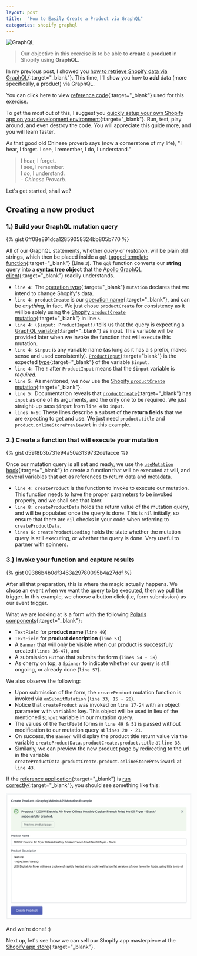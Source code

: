 ```yaml
---
layout: post
title:  "How to Easily Create a Product via GraphQL"
categories: shopify graphql
---
```


![GraphQL](https://mcusercontent.com/2258b1142d581e51c131c3e0e/images/03c35c6b-ec03-4df7-88b5-64b0acc4de95.png "How to Easily Create a Product via GraphQL")

> Our objective in this exercise is to be able to **create** a **product** in Shopify using **GraphQL**.

In my previous post, I showed you [how to retrieve Shopify data via GraphQL](/how-to-access-shopify-data-from-your-app/){:target="_blank"}. This time, I'll show you how to **add** data (more specifically, a product) via GraphQL.

You can click here to view [reference code](https://github.com/klaudsol/shopify-app-under-20-minutes/blob/master/pages/index.js){:target="_blank"} used for this exercise.

To get the most out of this, I suggest you [quickly setup your own Shopify app on your development environment](https://landing.klaudsol.com/shopify-app-in-20-minutes){:target="_blank"}. Run, test, play around, and even destroy the code. You will appreciate this guide more, and you will learn faster. 

As that good old Chinese proverb says (now a cornerstone of my life), "I hear, I forget. I see, I remember, I do, I understand."

> I hear, I forget. <br /> I see, I remember.<br /> I do, I understand. <br /> - *Chinese Proverb*.

Let's get started, shall we?

## Creating a new product 


### 1.) Build your GraphQL mutation query

{% gist 6ff08e891dca12859058324bb805b770 %}

All of our GraphQL statements, whether *query* or *mutation*, will be plain old strings, which then be placed inside a `gql` [tagged template function](https://wesbos.com/tagged-template-literals){:target="_blank"} (Line `3`). The `gql` function converts our **string** query into a **syntax tree object** that the [Apollo GraphQL client](https://www.apollographql.com/client/){:target="_blank"} readily understands.

* `line 4:` The [operation type](https://graphql.org/learn/queries/#operation-name){:target="_blank"} `mutation` declares that we intend to change Shopify's data.
* `line 4:` `productCreate` is our [operation name](https://graphql.org/learn/queries/#operation-name){:target="_blank"}, and can be *anything*, in fact. We just chose `productCreate` for consistency as it will be solely using the [Shopify `productCreate` mutation](https://shopify.dev/docs/admin-api/graphql/reference/mutation/productcreate?api[version]=2020-04){:target="_blank"} in line `5`.  
* `line 4:` `($input: ProductInput!)` tells us that the query is expecting a [GraphQL variable](https://graphql.org/learn/queries/#variables){:target="_blank"} as input. This variable will be provided later when we invoke the function that will execute this mutation.
* `line 4:` `$input` is any variable name (as long as it has a `$` prefix,  makes sense and used consistently). [`ProductInput`](https://shopify.dev/docs/admin-api/graphql/reference/mutation/input-object/productinput?api[version]=2020-04){:target="blank"} is the expected [type](https://graphql.org/learn/schema/#type-language){:target="_blank"} of the variable `$input`.
* `line 4:` The `!` after `ProductInput` means that the `$input` variable is *required*.
* `line 5:` As mentioned, we now use the [Shopify `productCreate` mutation](https://shopify.dev/docs/admin-api/graphql/reference/mutation/productcreate?api[version]=2020-04){:target="_blank"}.
* `line 5:` Documentation reveals that [`productCreate`](https://shopify.dev/docs/admin-api/graphql/reference/mutation/productcreate?api[version]=2020-04){:target="_blank"} has `input` as one of its arguments, and the only one to be required. We just straight-up pass `$input` from `line 4` to `input`.
* `lines 6-9:` These lines describe a subset of the **return fields** that we are expecting to get and use. We just need `product.title` and `product.onlineStorePreviewUrl` in this example.



### 2.) Create a function that will execute your mutation

{% gist d59f8b3b731e94a50a3139732de1acce %}

Once our mutation query is all set and ready, we use the [`useMutation` hook](https://www.apollographql.com/docs/react/data/mutations/#usemutation-api){:target="_blank"} to create a function that will be executed at will, and several variables that act as references to return data and metadata.

* `line 4:` `createProduct` is the function to invoke to execute our mutation. This function needs to have the proper parameters to be invoked properly, and we shall see that later.
* `line 8:` `createProductData` holds the return value of the mutation query, and will be populated once the query is done. This is `nil` initially, so ensure that there are `nil` checks in your code when referring to `createProductData`.
* `lines 6:` `createProductLoading` holds the state whether the mutation query is still executing, or whether the query is done. Very useful to partner with spinners.


### 3.) Invoke your function and capture results

{% gist 09386b4b0df3463a29780095b4a27ddf %}

After all that preparation, this is where the magic actually happens. We chose an event when we want the query to be executed, then we pull the trigger. In this example, we choose a button click (i.e, form submission) as our event trigger.

What we are looking at is a form with the following [Polaris components](https://polaris.shopify.com/components/get-started){:target="_blank"}:

* `TextField` for **product name** (`line 49`)
* `TextField` for **product description** (`line 51`) 
* A `Banner` that will only be visible when our product is successfuly created (`lines 36-47`), and
* A submission `Button` that submits the form (`lines 54 - 59`)
* As cherry on top, a `Spinner` to indicate whether our query is still ongoing, or already done (`line 57`).

We also observe the following:

* Upon submission of the form, the `createProduct` mutation function is invoked via `onSubmitMutation` (`line 33, 15 - 28`).
* Notice that `createProduct` was invoked on `line 17-24` with an object parameter with `variables` key. This object will be used in lieu of the mentioned `$input` variable in our mutation query.  
* The values of the `TextField` forms in `line 49 & 51` is passed without modification to our mutation query at `lines 20 - 21`.
* On success, the `Banner` will display the product title return value via the variable `createProductData.productCreate.product.title` at `line 38`.
* Similarly, we can preview the new product page by redirecting to the url in the variable `createProductData.productCreate.product.onlineStorePreviewUrl` at `line 43`.

If the [reference application](https://github.com/klaudsol/shopify-app-under-20-minutes){:target="_blank"} is [run correctly](https://landing.klaudsol.com/shopify-app-in-20-minutes){:target="_blank"}, you should see something like this:

![Graphql Admin API Mutation Example](/assets/images/shopify20-49.png)

And we're done! :)

Next up, let's see how we can sell our Shopify app masterpiece at the [Shopify app store](https://apps.shopify.com/){:target="_blank"}.